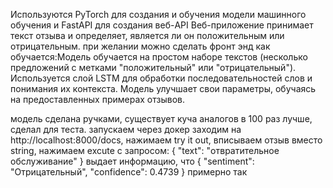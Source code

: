 Используются PyTorch для создания и обучения модели машинного обучения и FastAPI для создания веб-API
Веб-приложение принимает текст отзыва и определяет, является ли он положительным или отрицательным. при желании можно сделать фронт энд
как обучается:Модель обучается на простом наборе текстов (несколько предложений с метками "положительный" или "отрицательный").
Используется слой LSTM для обработки последовательностей слов и понимания их контекста.
Модель улучшает свои параметры, обучаясь на предоставленных примерах отзывов.

модель сделана ручками, существует куча аналогов в 100 раз лучше, сделал для теста. запускаем через докер
заходим на http://localhost:8000/docs, нажимаем try it out, вписываем отзыв вместо string, нажимаем excute
с запросом:
{
  "text": "отвратительное обслуживание"
}
выдает информацию, что 
{
  "sentiment": "Отрицательный",
  "confidence": 0.4739
}
примерно так
